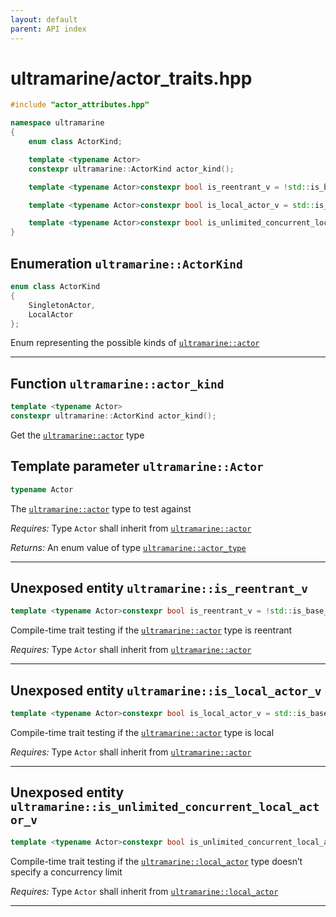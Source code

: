 ```yaml
---
layout: default
parent: API index
---
```


# ultramarine/actor_traits.hpp

``` cpp
#include "actor_attributes.hpp"

namespace ultramarine
{
    enum class ActorKind;

    template <typename Actor>
    constexpr ultramarine::ActorKind actor_kind();

    template <typename Actor>constexpr bool is_reentrant_v = !std::is_base_of_v<non_reentrant_actor<Actor>, Actor>;

    template <typename Actor>constexpr bool is_local_actor_v = std::is_base_of_v<impl::local_actor, Actor>;

    template <typename Actor>constexpr bool is_unlimited_concurrent_local_actor_v = std::is_base_of_v<local_actor<Actor>, Actor>;
}
```

## Enumeration `ultramarine::ActorKind`

``` cpp
enum class ActorKind
{
    SingletonActor,
    LocalActor
};
```

Enum representing the possible kinds of [`ultramarine::actor`](doc_ultramarine__actor.md#standardese-ultramarine__actor)

-----

## Function `ultramarine::actor_kind`

``` cpp
template <typename Actor>
constexpr ultramarine::ActorKind actor_kind();
```

Get the [`ultramarine::actor`](doc_ultramarine__actor.md#standardese-ultramarine__actor) type

## Template parameter `ultramarine::Actor`

``` cpp
typename Actor
```

The [`ultramarine::actor`](doc_ultramarine__actor.md#standardese-ultramarine__actor) type to test against

*Requires:* Type `Actor` shall inherit from [`ultramarine::actor`](doc_ultramarine__actor.md#standardese-ultramarine__actor)

*Returns:* An enum value of type [`ultramarine::actor_type`](doc_ultramarine__actor_traits.md#standardese-ultramarine__actor_type)

-----

## Unexposed entity `ultramarine::is_reentrant_v`

``` cpp
template <typename Actor>constexpr bool is_reentrant_v = !std::is_base_of_v<non_reentrant_actor<Actor>, Actor>;
```

Compile-time trait testing if the [`ultramarine::actor`](doc_ultramarine__actor.md#standardese-ultramarine__actor) type is reentrant

*Requires:* Type `Actor` shall inherit from [`ultramarine::actor`](doc_ultramarine__actor.md#standardese-ultramarine__actor)

-----

## Unexposed entity `ultramarine::is_local_actor_v`

``` cpp
template <typename Actor>constexpr bool is_local_actor_v = std::is_base_of_v<impl::local_actor, Actor>;
```

Compile-time trait testing if the [`ultramarine::actor`](doc_ultramarine__actor.md#standardese-ultramarine__actor) type is local

*Requires:* Type `Actor` shall inherit from [`ultramarine::actor`](doc_ultramarine__actor.md#standardese-ultramarine__actor)

-----

## Unexposed entity `ultramarine::is_unlimited_concurrent_local_actor_v`

``` cpp
template <typename Actor>constexpr bool is_unlimited_concurrent_local_actor_v = std::is_base_of_v<local_actor<Actor>, Actor>;
```

Compile-time trait testing if the [`ultramarine::local_actor`](doc_ultramarine__actor_attributes.md#standardese-ultramarine__local_actor) type doesn’t specify a concurrency limit

*Requires:* Type `Actor` shall inherit from [`ultramarine::local_actor`](doc_ultramarine__actor_attributes.md#standardese-ultramarine__local_actor)

-----
